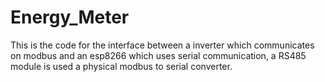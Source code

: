 # Energy_Meter
This is the code for the interface between a inverter which communicates on modbus and an esp8266 which uses serial communication, a RS485 module is used a physical modbus to serial converter.
